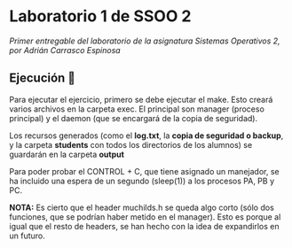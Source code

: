 # Laboratorio 1 de SSOO 2

_Primer entregable del laboratorio de la asignatura Sistemas Operativos 2, por Adrián Carrasco Espinosa_

## Ejecución 🚀

Para ejecutar el ejercicio, primero se debe ejecutar el make. Esto creará varios archivos en la carpeta exec. El principal son manager (proceso principal) y el daemon (que se encargará de la copia de seguridad).


Los recursos generados (como el **log.txt**, la **copia de seguridad o backup**, y la carpeta **students** con todos los directorios de los alumnos) se guardarán en la carpeta **output**


Para poder probar el CONTROL + C, que tiene asignado un manejador, se ha incluido una espera de un segundo (sleep(1)) a los procesos PA, PB y PC.


**NOTA:** Es cierto que el header muchilds.h se queda algo corto (sólo dos funciones, que se podrían haber metido en el manager). Esto es porque al igual que el resto de headers, se han hecho con la idea de expandirlos en un futuro. 

